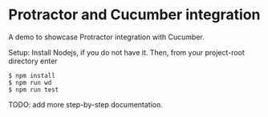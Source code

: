 # Protractor and Cucumber integration

A demo to showcase Protractor integration with Cucumber.

Setup: Install Nodejs, if you do not have it. Then, from your project-root directory enter

    $ npm install
    $ npm run wd
    $ npm run test
    
TODO: add more step-by-step documentation.
